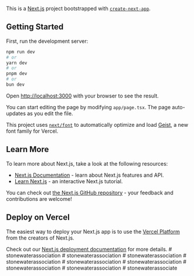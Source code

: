 This is a [Next.js](https://nextjs.org) project bootstrapped with [`create-next-app`](https://nextjs.org/docs/app/api-reference/cli/create-next-app).

## Getting Started

First, run the development server:

```bash
npm run dev
# or
yarn dev
# or
pnpm dev
# or
bun dev
```

Open [http://localhost:3000](http://localhost:3000) with your browser to see the result.

You can start editing the page by modifying `app/page.tsx`. The page auto-updates as you edit the file.

This project uses [`next/font`](https://nextjs.org/docs/app/building-your-application/optimizing/fonts) to automatically optimize and load [Geist](https://vercel.com/font), a new font family for Vercel.

## Learn More

To learn more about Next.js, take a look at the following resources:

- [Next.js Documentation](https://nextjs.org/docs) - learn about Next.js features and API.
- [Learn Next.js](https://nextjs.org/learn) - an interactive Next.js tutorial.

You can check out [the Next.js GitHub repository](https://github.com/vercel/next.js) - your feedback and contributions are welcome!

## Deploy on Vercel

The easiest way to deploy your Next.js app is to use the [Vercel Platform](https://vercel.com/new?utm_medium=default-template&filter=next.js&utm_source=create-next-app&utm_campaign=create-next-app-readme) from the creators of Next.js.

Check out our [Next.js deployment documentation](https://nextjs.org/docs/app/building-your-application/deploying) for more details.
#   s t o n e w a t e r a s s o c i a t i o n  
 #   s t o n e w a t e r a s s o c i a t i o n  
 #   s t o n e w a t e r a s s o c i a t i o n  
 #   s t o n e w a t e r a s s o c i a t i o n  
 #   s t o n e w a t e r a s s o c i a t i o n  
 #   s t o n e w a t e r a s s o c i a t i o n  
 #   s t o n e w a t e r a s s o c i a t i o n  
 #   s t o n e w a t e r a s s o c i a t i o n  
 #   s t o n e w a t e r a s s o c i a t e  
 